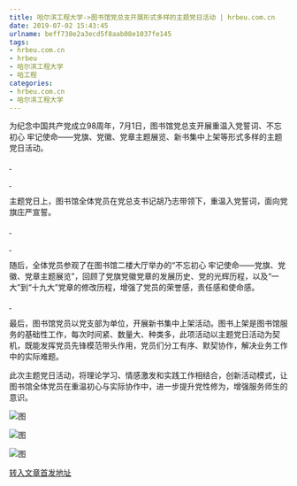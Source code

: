 ```yaml
---
title: 哈尔滨工程大学->图书馆党总支开展形式多样的主题党日活动 | hrbeu.com.cn
date: 2019-07-02 15:43:45
urlname: beff738e2a3ecd5f8aab08e1037fe145
tags: 
- hrbeu.com.cn
- hrbeu
- 哈尔滨工程大学
- 哈工程
categories:
- hrbeu.com.cn
- 哈尔滨工程大学
---
```



为纪念中国共产党成立98周年，7月1日，图书馆党总支开展重温入党誓词、不忘初心 牢记使命——党旗、党徽、党章主题展览、新书集中上架等形式多样的主题党日活动。

[ ](/news/UploadFiles_4906/201907/2019070214422476.jpg)

[ ](/news/UploadFiles_4906/201907/2019070214422476.jpg)

主题党日上，图书馆全体党员在党总支书记胡乃志带领下，重温入党誓词，面向党旗庄严宣誓。

[ ](/news/UploadFiles_4906/201907/2019070214425970.jpg)

[ ](/news/UploadFiles_4906/201907/2019070214425970.jpg)

随后，全体党员参观了在图书馆二楼大厅举办的“不忘初心 牢记使命――党旗、党徽、党章主题展览”，回顾了党旗党徽党章的发展历史、党的光辉历程，以及“一大”到“十九大”党章的修改历程，增强了党员的荣誉感，责任感和使命感。

[ ](/news/UploadFiles_4906/201907/2019070214432597.jpg)

最后，图书馆党员以党支部为单位，开展新书集中上架活动。图书上架是图书馆服务的基础性工作，每次时间紧、数量大、种类多，此项活动以主题党日活动为契机，既能发挥党员先锋模范带头作用，党员们分工有序、默契协作，解决业务工作中的实际难题。

此次主题党日活动，将理论学习、情感激发和实践工作相结合，创新活动模式，让图书馆全体党员在重温初心与实际协作中，进一步提升党性修为，增强服务师生的意识。



![图](http://gongxue.cn/news/UploadFiles_4906/201907/2019070214432597.jpg)

![图](http://gongxue.cn/news/UploadFiles_4906/201907/2019070214425970.jpg)

![图](http://gongxue.cn/news/UploadFiles_4906/201907/2019070214422476.jpg)

[转入文章首发地址](http://gongxue.cn/news/2019/201907/news_195963.html)